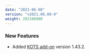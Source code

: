 ```yaml
---
date: "2021-06-08"
version: "v2021.06.08-0"
weight: 202106080
---
```


### <span class="label label-green">New Features</span>
- Added [KOTS add-on](/docs/add-ons/kotsadm) version 1.43.2.
